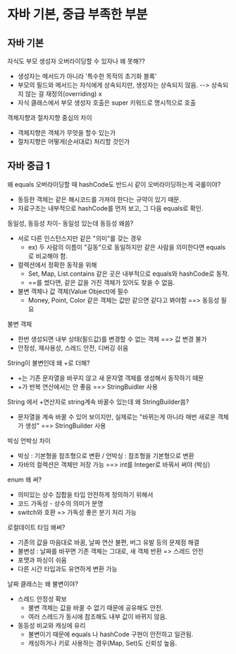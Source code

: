 # 자바 기본, 중급 부족한 부분

## 자바 기본

자식도 부모 생성자 오버라이딩할 수 있자나 왜 못해??
- 생성자는 메서드가 아니라 '특수한 목적의 초기화 블록'
- 부모의 필드와 메서드는 자식에게 상속되지만, 생성자는 상속되지 않음. --> 상속되지 않는 걸 재정의(overriding) x
- 자식 클래스에서 부모 생성자 호출은 super 키워드로 명시적으로 호출

객체지향과 절차지향 중심의 차이
- 객체지향은 객체가 무엇을 할수 있는가
- 절차지향은 어떻게(순서대로) 처리할 것인가

## 자바 중급 1

왜 equals 오버라이딩할 때 hashCode도 반드시 같이 오버라이딩하는게 국룰이야?
- 동등한 객체는 같은 해시코드를 가져야 한다는 규약이 있기 때문.
- 자료구조는 내부적으로 hashCode를 먼저 보고, 그 다음 equals로 확인.

동일성, 동등성 차이- 동일성 있는데 동등성 왜씀?
- 서로 다른 인스턴스지만 같은 "의미"를 갖는 경우
    - ex) 두 사람의 이름이 "길동"으로 동일하지만 같은 사람을 의미한다면 equals로 비교해야 함.
- 컬렉션에서 정확한 동작을 위해
    - Set, Map, List.contains 같은 곳은 내부적으로 equals와 hashCode로 동작.
    - ==를 썼다면, 같은 값을 가진 객체가 있어도 찾을 수 없음.
- 불변 객체나 값 객체(Value Object)에 필수
    - Money, Point, Color 같은 객체는 값만 같으면 같다고 봐야함 ==> 동등성 필요

불변 객체
- 한번 생성되면 내부 상태(필드값)를 변경할 수 없는 객체 ==> 값 변경 불가
- 안정성, 재사용성, 스레드 안전, 디버깅 쉬움

String이 불변인데 왜 +로 더해?
- +는 기존 문자열을 바꾸지 않고 새 문자열 객체를 생성해서 동작하기 때문
- +가 반복 연산에서는 안 좋음 ==> StringBuidler 사용

String 에서 +연산자로 string계속 바꿀수 있는데 왜 StringBuilder씀?
- 문자열을 계속 바꿀 수 있어 보이지만, 실제로는 "바뀌는게 아니라 매번 새로운 객체가 생성" ==> StringBuilder 사용

박싱 언박싱 차이
- 박싱 : 기본형을 참조형으로 변환  /  언박싱 : 참조형을 기본형으로 변환
- 자바의 컬렉션은 객체만 저장 가능 ==> int를 Integer로 바꿔서 써야 (박싱)

enum 왜 써?
- 의미있는 상수 집합을 타입 안전하게 정의하기 위해서
- 코드 가독성 - 상수의 의미가 분명
- switch와 호환 => 가독성 좋은 분기 처리 가능

로컬데이트 타임 왜써?
- 기존의 값을 마음대로 바꿈, 날짜 연산 불편, 버그 유발 등의 문제점 해결
- 불변성 : 날짜를 바꾸면 기존 객체는 그대로, 새 객체 반환 => 스레드 안전
- 포맷과 파싱이 쉬움
- 다른 시간 타입과도 유연하게 변환 가능

날짜 클래스는 왜 불변이야?
- 스레드 안정성 확보
    - 불변 객체는 값을 바꿀 수 없기 때문에 공유해도 안전.
    - 여러 스레드가 동시에 참조해도 내부 값이 바뀌지 않음.
- 동등성 비교와 캐싱에 유리
    - 불변이기 때문에 equals 나 hashCode 구현이 안전하고 일관됨.
    - 캐싱하거나 키로 사용하는 경우(Map, Set)도 신뢰성 높음.

